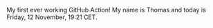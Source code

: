 My first ever working GitHub Action!
My name is Thomas and today is Friday, 12 November, 19:21 CET. 
